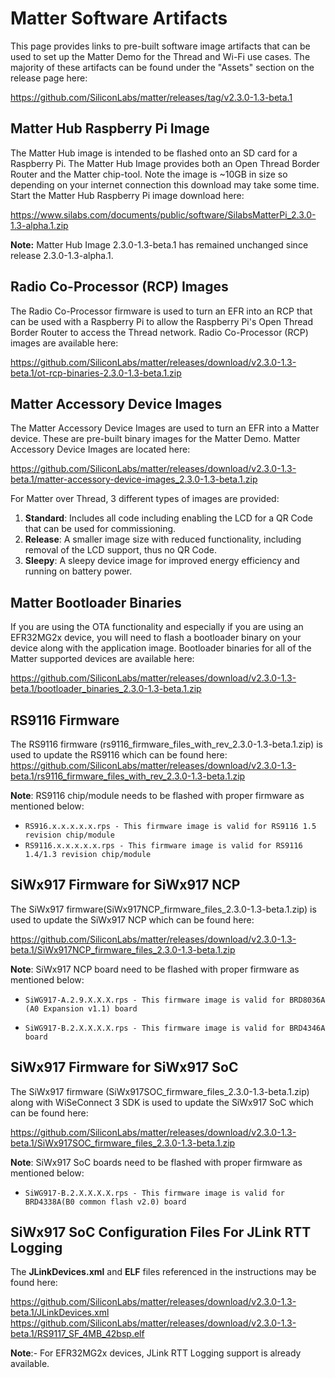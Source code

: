 # Matter Software Artifacts

This page provides links to pre-built software image artifacts that can be
used to set up the Matter Demo for the Thread and Wi-Fi use cases. The majority of these artifacts can be found under the "Assets" section on the release page here:

https://github.com/SiliconLabs/matter/releases/tag/v2.3.0-1.3-beta.1

## Matter Hub Raspberry Pi Image

The Matter Hub image is intended to be flashed onto an SD card for a Raspberry
Pi. The Matter Hub Image provides both an Open Thread Border Router and the
Matter chip-tool. Note the image is ~10GB in size so depending on your internet
connection this download may take some time. Start the Matter Hub Raspberry Pi
image download here:

https://www.silabs.com/documents/public/software/SilabsMatterPi_2.3.0-1.3-alpha.1.zip

**Note:** Matter Hub Image 2.3.0-1.3-beta.1 has remained unchanged since release 2.3.0-1.3-alpha.1.

## Radio Co-Processor (RCP) Images

The Radio Co-Processor firmware is used to turn an EFR into an RCP that can be
used with a Raspberry Pi to allow the Raspberry Pi's Open Thread Border Router
to access the Thread network. Radio Co-Processor (RCP) images are available here:

https://github.com/SiliconLabs/matter/releases/download/v2.3.0-1.3-beta.1/ot-rcp-binaries-2.3.0-1.3-beta.1.zip

## Matter Accessory Device Images

The Matter Accessory Device Images are used to turn an EFR into a Matter device.
These are pre-built binary images for the Matter Demo. Matter Accessory Device
Images are located here:

https://github.com/SiliconLabs/matter/releases/download/v2.3.0-1.3-beta.1/matter-accessory-device-images_2.3.0-1.3-beta.1.zip

For Matter over Thread, 3 different types of images are provided:

1. **Standard**: Includes all code including enabling the LCD for a QR Code that can be used for commissioning.
2. **Release**: A smaller image size with reduced functionality, including removal of the LCD support, thus no QR Code.
3. **Sleepy**: A sleepy device image for improved energy efficiency and running on battery power.

## Matter Bootloader Binaries

If you are using the OTA functionality and especially if you are using an
EFR32MG2x device, you will need to flash a bootloader binary on your device along
with the application image. Bootloader binaries for all of the Matter supported
devices are available here:

https://github.com/SiliconLabs/matter/releases/download/v2.3.0-1.3-beta.1/bootloader_binaries_2.3.0-1.3-beta.1.zip

## RS9116 Firmware

The RS9116 firmware (rs9116_firmware_files_with_rev_2.3.0-1.3-beta.1.zip) is used to update the RS9116 which can be found here:
https://github.com/SiliconLabs/matter/releases/download/v2.3.0-1.3-beta.1/rs9116_firmware_files_with_rev_2.3.0-1.3-beta.1.zip

**Note**:
RS9116 chip/module needs to be flashed with proper firmware as mentioned below:

- `RS916.x.x.x.x.x.rps - This firmware image is valid for RS9116 1.5 revision chip/module`
- `RS9116.x.x.x.x.x.rps - This firmware image is valid for RS9116 1.4/1.3 revision chip/module`

## SiWx917 Firmware for SiWx917 NCP

The SiWx917 firmware(SiWx917NCP_firmware_files_2.3.0-1.3-beta.1.zip) is used to update the SiWx917 NCP which can be found here:

https://github.com/SiliconLabs/matter/releases/download/v2.3.0-1.3-beta.1/SiWx917NCP_firmware_files_2.3.0-1.3-beta.1.zip

**Note**:
SiWx917 NCP board need to be flashed with proper firmware as mentioned below:
- `SiWG917-A.2.9.X.X.X.rps - This firmware image is valid for BRD8036A (A0 Expansion v1.1) board`

- `SiWG917-B.2.X.X.X.X.rps - This firmware image is valid for BRD4346A board`

## SiWx917 Firmware for SiWx917 SoC

The SiWx917 firmware (SiWx917SOC_firmware_files_2.3.0-1.3-beta.1.zip) along with WiSeConnect 3 SDK is used to update the SiWx917 SoC which can be found here:

https://github.com/SiliconLabs/matter/releases/download/v2.3.0-1.3-beta.1/SiWx917SOC_firmware_files_2.3.0-1.3-beta.1.zip

**Note**:
SiWx917 SoC boards need to be flashed with proper firmware as mentioned below:

- `SiWG917-B.2.X.X.X.X.rps - This firmware image is valid for BRD4338A(B0 common flash v2.0) board`

## SiWx917 SoC Configuration Files For JLink RTT Logging

The **JLinkDevices.xml** and **ELF** files referenced in the instructions may be found 
here:

https://github.com/SiliconLabs/matter/releases/download/v2.3.0-1.3-beta.1/JLinkDevices.xml
https://github.com/SiliconLabs/matter/releases/download/v2.3.0-1.3-beta.1/RS9117_SF_4MB_42bsp.elf

**Note**:- For EFR32MG2x devices, JLink RTT Logging support is already available.
